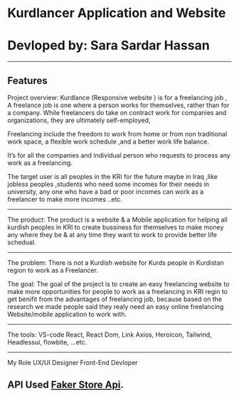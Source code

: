 # Kurdlancer Application and Website

# Devloped by: Sara Sardar Hassan

---

## Features

Project overview:
Kurdlance (Responsive website ) is for a freelancing job ,
A freelance job is one where a person works for themselves, rather than for a company. While freelancers do take on contract work for companies and organizations, they are ultimately self-employed,

Freelancing include the freedom to work from home or from non traditional work space, a flexible work schedule ,and a better work life balance.

It’s for all the companies and individual person who requests to process any work as a freelancing.

The target user is all peoples in the KRI for the future maybe in Iraq ,like jobless peoples ,students who need some incomes for their needs in university, any one who have a bad or poor incomes can work as a freelancer to make more incomes ..etc.

---

The product:
The product is a website & a Mobile application for helping all kurdish peoples in KRI to create bussiness for themselves to make money any where they be & at any time they want to work to provide better life schedual.

---

The problem:
There is not a Kurdish website for Kurds people in Kurdistan region to work as a Freelancer.

The goal:
The goal of the project is to create an easy freelancing website to make more opportunities for people to work as a freelancing in KRI regin to get benifit from the advantages of freelancing job, because based on the research we made people said they realy need an easy online freelancing Website/mobile application to work with.

---

The tools:
VS-code
React, React Dom, Link
Axios,
Heroicon,
Tailwind,
Headlessui,
flowbite,
...etc.

---

My Role
UX/UI Designer
Front-End Devloper

## API Used [Faker Store Api](https://fakestoreapi.com/docs).
